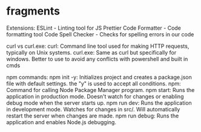 # fragments

Extensions:
ESLint - Linting tool for JS
Prettier Code Formatter - Code formatting tool
Code Spell Checker - Checks for spelling errors in our code

curl vs curl.exe:
curl: Command line tool used for making HTTP requests, typically on Unix systems.
curl.exe: Same as curl but specifically for windows. Better to use to avoid any conflicts with powershell and built in cmds

npm commands:
npm init -y: Initializes project and creates a package.json file with default settings. the "y" is used to accept all conditions.
npm: Command for calling Node Package Manager program.
npm start: Runs the application in production mode. Doesn't watch for changes or enabling debug mode when the server starts up.
npm run dev: Runs the application in development mode. Watches for changes in src/. Will automatically restart the server when changes are made.
npm run debug: Runs the application and enables Node.js debugging.
